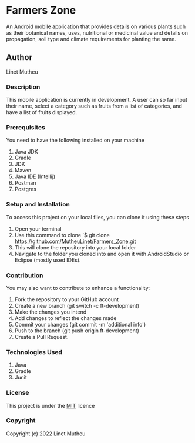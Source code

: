 # Farmers Zone

An Android mobile application that provides details on various plants such as their botanical names, uses, nutritional or medicinal value and details on propagation, soil type and climate requirements for planting the same.

## Author

Linet Mutheu

### Description

This mobile application is currently in development. A user can so far input their name, select a category such as fruits from a list of categories, and have a list of fruits displayed.

### Prerequisites

You need to have the following installed on your machine

1. Java JDK
2. Gradle
3. JDK
4. Maven
5. Java IDE (Intellij)
6. Postman
7. Postgres

### Setup and Installation

To access this project on your local files, you can clone it using these steps

1. Open your terminal
2. Use this command to clone `$ git clone
   https://github.com/MutheuLinet/Farmers_Zone.git
3. This will clone the repository into your local folder
4. Navigate to the folder you cloned into and open it with AndroidStudio or Eclipse (mostly used IDEs).

### Contribution

You may also want to contribute to enhance a functionality:

1. Fork the repository to your GitHub account
2. Create a new branch (git switch -c ft-development)
3. Make the changes you intend
4. Add changes to reflect the changes made
5. Commit your changes (git commit -m 'additional info')
6. Push to the branch (git push origin ft-development)
7. Create a Pull Request.

### Technologies Used

1. Java
2. Gradle
3. Junit

### License

This project is under the [MIT](LICENSE) licence

### Copyright

Copyright (c) 2022 Linet Mutheu
